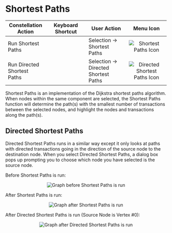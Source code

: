# Shortest Paths

<table class="table table-striped">
<colgroup>
<col style="width: 25%" />
<col style="width: 25%" />
<col style="width: 25%" />
<col style="width: 25%" />
</colgroup>
<thead>
<tr class="header">
<th>Constellation Action</th>
<th>Keyboard Shortcut</th>
<th>User Action</th>
<th style="text-align: center;">Menu Icon</th>
</tr>
</thead>
<tbody>
<tr class="odd">
<td>Run Shortest Paths</td>
<td></td>
<td>Selection -&gt; Shortest Paths</td>
<td style="text-align: center;"><img src="../ext/docs/CoreAlgorithmPlugins/resources/shortestpaths.png" alt="Shortest Paths Icon" /></td>
</tr>
<tr class="even">
<td>Run Directed Shortest Paths</td>
<td></td>
<td>Selection -&gt; Directed Shortest Paths</td>
<td style="text-align: center;"><img src="../ext/docs/CoreAlgorithmPlugins/resources/shortestpathsfd.png" alt="Directed Shortest Paths Icon" /></td>
</tr>
</tbody>
</table>

Shortest Paths is an implementation of the Dijkstra shortest paths
algorithm. When nodes within the same component are selected, the
Shortest Paths function will determine the path(s) with the smallest
number of transactions between the selected nodes, and highlight the
nodes and transactions along the path(s).

## Directed Shortest Paths

Directed Shortest Paths runs in a similar way except it only looks at
paths with directed transactions going in the direction of the source
node to the destination node. When you select Directed Shortest Paths, a
dialog box pops up prompting you to choose which node you have selected
is the source node.

Before Shortest Paths is run:

<div style="text-align: center">

<img src="../ext/docs/CoreAlgorithmPlugins/resources/ShortestPathBefore.png" alt="Graph before Shortest Paths is
run" />

</div>

After Shortest Paths is run:

<div style="text-align: center">

<img src="../ext/docs/CoreAlgorithmPlugins/resources/ShortestPathAfter.png" alt="Graph after Shortest Paths is
run" />

</div>

After Directed Shortest Paths is run (Source Node is Vertex #0):

<div style="text-align: center">

<img src="../ext/docs/CoreAlgorithmPlugins/resources/ShortestPathAfterDirected.png" alt="Graph after Directed Shortest Paths is
run" />

</div>
